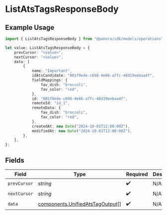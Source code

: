 # ListAtsTagsResponseBody

## Example Usage

```typescript
import { ListAtsTagsResponseBody } from "@panora/sdk/models/operations";

let value: ListAtsTagsResponseBody = {
    prevCursor: "<value>",
    nextCursor: "<value>",
    data: [
        {
            name: "Important",
            idAtsCandidate: "801f9ede-c698-4e66-a7fc-48d19eebaa4f",
            fieldMappings: {
                fav_dish: "broccoli",
                fav_color: "red",
            },
            id: "801f9ede-c698-4e66-a7fc-48d19eebaa4f",
            remoteId: "id_1",
            remoteData: {
                fav_dish: "broccoli",
                fav_color: "red",
            },
            createdAt: new Date("2024-10-01T12:00:00Z"),
            modifiedAt: new Date("2024-10-01T12:00:00Z"),
        },
    ],
};
```

## Fields

| Field                                                                              | Type                                                                               | Required                                                                           | Description                                                                        |
| ---------------------------------------------------------------------------------- | ---------------------------------------------------------------------------------- | ---------------------------------------------------------------------------------- | ---------------------------------------------------------------------------------- |
| `prevCursor`                                                                       | *string*                                                                           | :heavy_check_mark:                                                                 | N/A                                                                                |
| `nextCursor`                                                                       | *string*                                                                           | :heavy_check_mark:                                                                 | N/A                                                                                |
| `data`                                                                             | [components.UnifiedAtsTagOutput](../../models/components/unifiedatstagoutput.md)[] | :heavy_check_mark:                                                                 | N/A                                                                                |